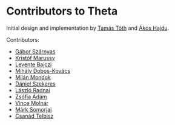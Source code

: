 # Contributors to Theta

Initial design and implementation by [Tamás Tóth](https://github.com/tothtamas28) and [Ákos Hajdu](https://github.com/hajduakos).

Contributors:
* [Gábor Szárnyas](https://github.com/szarnyasg)
* [Kristóf Marussy](https://github.com/kris7t)
* [Levente Bajczi](https://github.com/leventeBajczi)
* [Mihály Dobos-Kovács](https://github.com/as3810t)
* [Milán Mondok](https://github.com/mondokm)
* [Dániel Szekeres](https://github.com/szdan97)
* [László Radnai](https://github.com/radl97)
* [Zsófia Ádám](https://github.com/AdamZsofi)
* [Vince Molnár](https://github.com/vincemolnar)
* [Márk Somorjai](https://github.com/s0mark)
* [Csanád Telbisz](https://github.com/csanadtelbisz)
